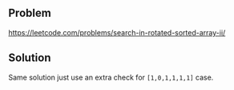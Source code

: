 ## Problem

https://leetcode.com/problems/search-in-rotated-sorted-array-ii/

## Solution

Same solution just use an extra check for `[1,0,1,1,1,1]` case.
